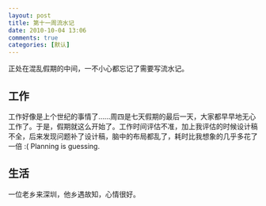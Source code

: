 ```yaml
---
layout: post
title: 第十一周流水记
date: 2010-10-04 13:06
comments: true
categories: [默认]
---
```

正处在混乱假期的中间，一不小心都忘记了需要写流水记。
<h2>工作</h2>
工作好像是上个世纪的事情了……周四是七天假期的最后一天，大家都早早地无心工作了。于是，假期就这么开始了。工作时间评估不准，加上我评估的时候设计稿不全，后来发现问题补了设计稿，脑中的布局都乱了，耗时比我想象的几乎多花了一倍 :(
Planning is guessing.
<h2>生活</h2>
一位老乡来深圳，他乡遇故知，心情很好。
